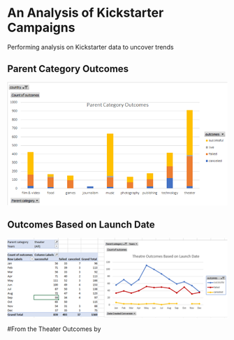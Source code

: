 # An Analysis of Kickstarter Campaigns
Performing analysis on Kickstarter data to uncover trends

## Parent Category Outcomes 
![Parent Category Outcomes](https://github.com/tommy-chin/kickstarter-analysis/blob/main/Parent%20Category%20Outcomes.png)
## Outcomes Based on Launch Date 
![Theater_Outcomes_vs_Launch.png](https://github.com/tommy-chin/kickstarter-analysis/blob/main/Theater_Outcomes_vs_Launch.png)

#From the Theater Outcomes by 
